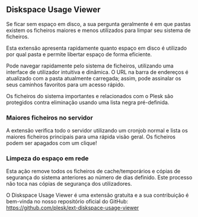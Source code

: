 ## Diskspace Usage Viewer

Se ficar sem espaço em disco, a sua pergunta geralmente é em que pastas existem os ficheiros maiores e menos utilizados para limpar seu sistema de ficheiros.

Esta extensão apresenta rapidamente quanto espaço em disco é utilizado por qual pasta e permite libertar espaço de forma eficiente.

Pode navegar rapidamente pelo sistema de ficheiros, utilizando uma interface de utilizador intuitiva e dinâmica. O URL na barra de endereços é atualizado com a pasta atualmente carregada; assim, pode assinalar os seus caminhos favoritos para um acesso rápido.

Os ficheiros do sistema importantes e relacionados com o Plesk são protegidos contra eliminação usando uma lista negra pré-definida.

### Maiores ficheiros no servidor

A extensão verifica todo o servidor utilizando um cronjob normal e lista os maiores ficheiros principais para uma rápida visão geral. Os ficheiros podem ser apagados com um clique!

### Limpeza do espaço em rede

Esta ação remove todos os ficheiros de cache/temporários e cópias de segurança do sistema anteriores ao número de dias definido. Este processo não toca nas cópias de segurança dos utilizadores.

O Diskspace Usage Viewer é uma extensão gratuita e a sua contribuição é bem-vinda no nosso repositório oficial do GitHub: https://github.com/plesk/ext-diskspace-usage-viewer